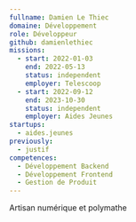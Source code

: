 ```yaml
---
fullname: Damien Le Thiec
domaine: Développement
role: Développeur
github: damienlethiec
missions:
  - start: 2022-01-03
    end: 2022-05-13
    status: independent
    employer: Telescoop
  - start: 2022-09-12
    end: 2023-10-30
    status: independent
    employer: Aides Jeunes
startups: 
  - aides.jeunes
previously:
  - justif
competences:
  - Développement Backend
  - Développement Frontend
  - Gestion de Produit
---
```

Artisan numérique et polymathe
